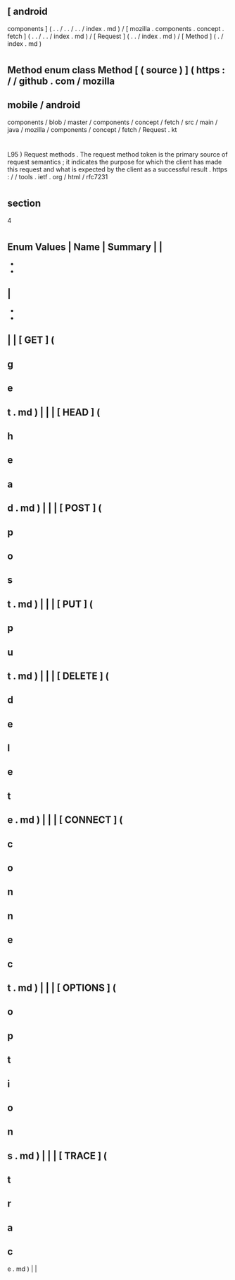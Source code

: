 [
android
-
components
]
(
.
.
/
.
.
/
.
.
/
index
.
md
)
/
[
mozilla
.
components
.
concept
.
fetch
]
(
.
.
/
.
.
/
index
.
md
)
/
[
Request
]
(
.
.
/
index
.
md
)
/
[
Method
]
(
.
/
index
.
md
)
#
Method
enum
class
Method
[
(
source
)
]
(
https
:
/
/
github
.
com
/
mozilla
-
mobile
/
android
-
components
/
blob
/
master
/
components
/
concept
/
fetch
/
src
/
main
/
java
/
mozilla
/
components
/
concept
/
fetch
/
Request
.
kt
#
L95
)
Request
methods
.
The
request
method
token
is
the
primary
source
of
request
semantics
;
it
indicates
the
purpose
for
which
the
client
has
made
this
request
and
what
is
expected
by
the
client
as
a
successful
result
.
https
:
/
/
tools
.
ietf
.
org
/
html
/
rfc7231
#
section
-
4
#
#
#
Enum
Values
|
Name
|
Summary
|
|
-
-
-
|
-
-
-
|
|
[
GET
]
(
-
g
-
e
-
t
.
md
)
|
|
|
[
HEAD
]
(
-
h
-
e
-
a
-
d
.
md
)
|
|
|
[
POST
]
(
-
p
-
o
-
s
-
t
.
md
)
|
|
|
[
PUT
]
(
-
p
-
u
-
t
.
md
)
|
|
|
[
DELETE
]
(
-
d
-
e
-
l
-
e
-
t
-
e
.
md
)
|
|
|
[
CONNECT
]
(
-
c
-
o
-
n
-
n
-
e
-
c
-
t
.
md
)
|
|
|
[
OPTIONS
]
(
-
o
-
p
-
t
-
i
-
o
-
n
-
s
.
md
)
|
|
|
[
TRACE
]
(
-
t
-
r
-
a
-
c
-
e
.
md
)
|
|
